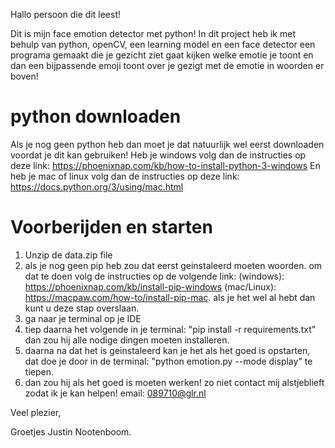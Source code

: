 Hallo persoon die dit leest!

Dit is mijn face emotion detector met python!
In dit project heb ik met behulp van python, openCV, een learning model en een face detector een programa gemaakt die je gezicht ziet gaat kijken welke emotie je toont en dan een bijpassende emoji toont over je gezigt met de emotie in woorden er boven!

# python downloaden

Als je nog geen python heb dan moet je dat natuurlijk wel eerst downloaden voordat je dit kan gebruiken!
Heb je windows volg dan de instructies op deze link: https://phoenixnap.com/kb/how-to-install-python-3-windows
En heb je mac of linux volg dan de instructies op deze link: https://docs.python.org/3/using/mac.html

# Voorberijden en starten

1. Unzip de data.zip file
2. als je nog geen pip heb zou dat eerst geinstaleerd moeten woorden. om dat te doen volg de instructies op de volgende link: (windows): https://phoenixnap.com/kb/install-pip-windows (mac/Linux): https://macpaw.com/how-to/install-pip-mac. als je het wel al hebt dan kunt u deze stap overslaan.
3. ga naar je terminal op je IDE
4. tiep daarna het volgende in je terminal: "pip install -r requirements.txt" dan zou hij alle nodige dingen moeten installeren.
5. daarna na dat het is geinstaleerd kan je het als het goed is opstarten, dat doe je door in de terminal: "python emotion.py --mode display" te tiepen.
6. dan zou hij als het goed is moeten werken! zo niet contact mij alstjeblieft zodat ik je kan helpen! email: 089710@glr.nl

Veel plezier,

Groetjes Justin Nootenboom.
